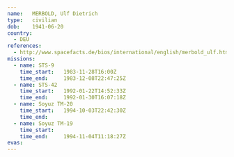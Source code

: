 ```yaml
---
name:	MERBOLD, Ulf Dietrich
type:	civilian
dob:	1941-06-20
country:
  - DEU
references:
  - http://www.spacefacts.de/bios/international/english/merbold_ulf.htm
missions:
  - name: STS-9
    time_start:   1983-11-28T16:00Z
    time_end:     1983-12-08T22:47:25Z
  - name: STS-42
    time_start:   1992-01-22T14:52:33Z
    time_end:     1992-01-30T16:07:18Z
  - name: Soyuz TM-20
    time_start:   1994-10-03T22:42:30Z
    time_end:     
  - name: Soyuz TM-19
    time_start:   
    time_end:     1994-11-04T11:18:27Z
evas:
---
```

